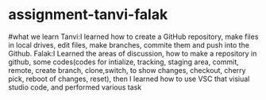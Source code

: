 # assignment-tanvi-falak
#what we learn
Tanvi:I learned how to create a GitHub repository, make files in local drives, edit files, make branches, commite them and push into the Github.
Falak:I Learned the areas of discussion, how to make a repository in github, some codes(codes for intialize, tracking, staging area, commit, remote, create branch, clone,switch, to show changes, checkout, cherry pick, reboot of changes, reset), then I learned how to use VSC that visiual studio code, and performed various task
